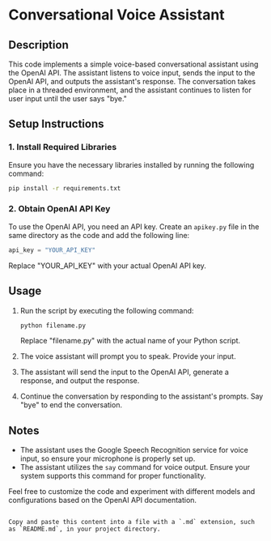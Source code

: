 # Conversational Voice Assistant

## Description

This code implements a simple voice-based conversational assistant using the OpenAI API. The assistant listens to voice input, sends the input to the OpenAI API, and outputs the assistant's response. The conversation takes place in a threaded environment, and the assistant continues to listen for user input until the user says "bye."

## Setup Instructions

### 1. Install Required Libraries

Ensure you have the necessary libraries installed by running the following command:

```bash
pip install -r requirements.txt
```

### 2. Obtain OpenAI API Key

To use the OpenAI API, you need an API key. Create an `apikey.py` file in the same directory as the code and add the following line:

```python
api_key = "YOUR_API_KEY"
```

Replace "YOUR_API_KEY" with your actual OpenAI API key.

## Usage

1. Run the script by executing the following command:

   ```bash
   python filename.py
   ```

   Replace "filename.py" with the actual name of your Python script.

2. The voice assistant will prompt you to speak. Provide your input.

3. The assistant will send the input to the OpenAI API, generate a response, and output the response.

4. Continue the conversation by responding to the assistant's prompts. Say "bye" to end the conversation.

## Notes

- The assistant uses the Google Speech Recognition service for voice input, so ensure your microphone is properly set up.
- The assistant utilizes the `say` command for voice output. Ensure your system supports this command for proper functionality.

Feel free to customize the code and experiment with different models and configurations based on the OpenAI API documentation.
```

Copy and paste this content into a file with a `.md` extension, such as `README.md`, in your project directory.